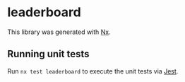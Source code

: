 # leaderboard

This library was generated with [Nx](https://nx.dev).

## Running unit tests

Run `nx test leaderboard` to execute the unit tests via [Jest](https://jestjs.io).
